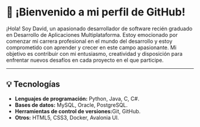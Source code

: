 <h1>👋 ¡Bienvenido a mi perfil de GitHub! </h1>
<p>
¡Hola! Soy David, un apasionado desarrollador de software recién graduado en Desarrollo de Aplicaciones Multiplataforma. Estoy emocionado por comenzar mi carrera profesional en el mundo del desarrollo y estoy comprometido con aprender y crecer en este campo apasionante. Mi objetivo es contribuir con mi entusiasmo, creatividad y disposición para enfrentar nuevos desafíos en cada proyecto en el que participe.
</p>

<hr/>

<h2>💡 Tecnologías</h2>
<ul>
  <li><strong>Lenguajes de programación:</strong> Python, Java, C, C#.</li>
  <li><strong>Bases de datos:</strong> MySQL, Oracle, PostgreSQL.</li>
  <li><strong>Herramientas de control de versiones:</strong>Git, GitHub.</li>
  <li><strong>Otros:</strong> HTML5, CSS3, Docker, Avalonia UI.</li>
</ul>

<!--
**davidmendez9/davidmendez9** is a ✨ _special_ ✨ repository because its `README.md` (this file) appears on your GitHub profile.

Here are some ideas to get you started:

- 🔭 I’m currently working on ...
- 🌱 I’m currently learning ...
- 👯 I’m looking to collaborate on ...
- 🤔 I’m looking for help with ...
- 💬 Ask me about ...
- 📫 How to reach me: ...
- 😄 Pronouns: ...
- ⚡ Fun fact: ...
-->
